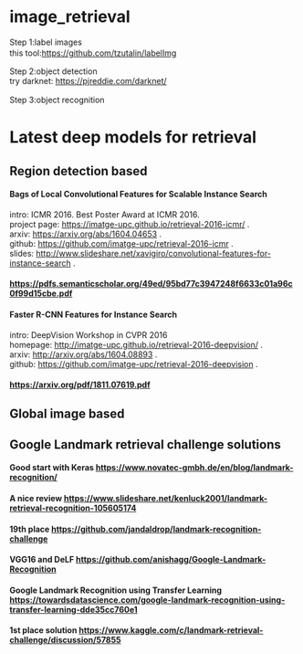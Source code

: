 # image_retrieval

Step 1:label images      
this tool:https://github.com/tzutalin/labelImg            　　　　
   
Step 2:object detection      
   try darknet: https://pjreddie.com/darknet/
   
Step 3:object recognition         　　　


# Latest deep models for retrieval

## Region detection based

#### Bags of Local Convolutional Features for Scalable Instance Search

intro: ICMR 2016. Best Poster Award at ICMR 2016.   
project page: https://imatge-upc.github.io/retrieval-2016-icmr/ .  
arxiv: https://arxiv.org/abs/1604.04653 .  
github: https://github.com/imatge-upc/retrieval-2016-icmr .  
slides: http://www.slideshare.net/xavigiro/convolutional-features-for-instance-search .

#### https://pdfs.semanticscholar.org/49ed/95bd77c3947248f6633c01a96c0f99d15cbe.pdf

#### Faster R-CNN Features for Instance Search

intro: DeepVision Workshop in CVPR 2016   
homepage: http://imatge-upc.github.io/retrieval-2016-deepvision/ .  
arxiv: http://arxiv.org/abs/1604.08893 .  
github: https://github.com/imatge-upc/retrieval-2016-deepvision .  

#### https://arxiv.org/pdf/1811.07619.pdf 

## Global image based


## Google Landmark retrieval challenge solutions

#### Good start with Keras https://www.novatec-gmbh.de/en/blog/landmark-recognition/

#### A nice review https://www.slideshare.net/kenluck2001/landmark-retrieval-recognition-105605174

#### 19th place https://github.com/jandaldrop/landmark-recognition-challenge

#### VGG16 and DeLF https://github.com/anishagg/Google-Landmark-Recognition

#### Google Landmark Recognition using Transfer Learning https://towardsdatascience.com/google-landmark-recognition-using-transfer-learning-dde35cc760e1

#### 1st place solution https://www.kaggle.com/c/landmark-retrieval-challenge/discussion/57855

####  


